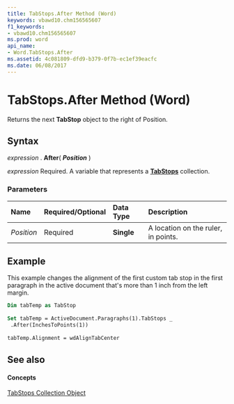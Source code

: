 ```yaml
---
title: TabStops.After Method (Word)
keywords: vbawd10.chm156565607
f1_keywords:
- vbawd10.chm156565607
ms.prod: word
api_name:
- Word.TabStops.After
ms.assetid: 4c081809-dfd9-b379-0f7b-ec1ef39eacfc
ms.date: 06/08/2017
---
```



# TabStops.After Method (Word)

Returns the next **TabStop** object to the right of Position.


## Syntax

 _expression_ . **After**( **_Position_** )

 _expression_ Required. A variable that represents a **[TabStops](tabstops-object-word.md)** collection.


### Parameters



|**Name**|**Required/Optional**|**Data Type**|**Description**|
|:-----|:-----|:-----|:-----|
| _Position_|Required| **Single**|A location on the ruler, in points.|

## Example

This example changes the alignment of the first custom tab stop in the first paragraph in the active document that's more than 1 inch from the left margin.


```vb
Dim tabTemp as TabStop 
 
Set tabTemp = ActiveDocument.Paragraphs(1).TabStops _ 
 .After(InchesToPoints(1)) 
 
tabTemp.Alignment = wdAlignTabCenter
```


## See also


#### Concepts


[TabStops Collection Object](tabstops-object-word.md)

